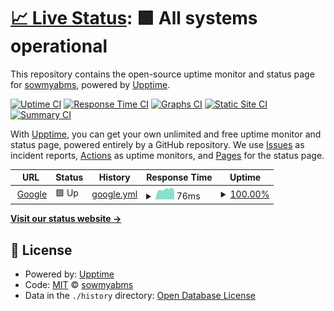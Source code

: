 # [📈 Live Status](https://demo.upptime.js.org): <!--live status--> **🟩 All systems operational**

This repository contains the open-source uptime monitor and status page for [sowmyabms](https://demo.upptime.js.org), powered by [Upptime](https://github.com/upptime/upptime).

[![Uptime CI](https://github.com/sowmyabms/upptime/workflows/Uptime%20CI/badge.svg)](https://github.com/sowmyabms/upptime/actions?query=workflow%3A%22Uptime+CI%22)
[![Response Time CI](https://github.com/sowmyabms/upptime/workflows/Response%20Time%20CI/badge.svg)](https://github.com/sowmyabms/upptime/actions?query=workflow%3A%22Response+Time+CI%22)
[![Graphs CI](https://github.com/sowmyabms/upptime/workflows/Graphs%20CI/badge.svg)](https://github.com/sowmyabms/upptime/actions?query=workflow%3A%22Graphs+CI%22)
[![Static Site CI](https://github.com/sowmyabms/upptime/workflows/Static%20Site%20CI/badge.svg)](https://github.com/sowmyabms/upptime/actions?query=workflow%3A%22Static+Site+CI%22)
[![Summary CI](https://github.com/sowmyabms/upptime/workflows/Summary%20CI/badge.svg)](https://github.com/sowmyabms/upptime/actions?query=workflow%3A%22Summary+CI%22)

With [Upptime](https://upptime.js.org), you can get your own unlimited and free uptime monitor and status page, powered entirely by a GitHub repository. We use [Issues](https://github.com/sowmyabms/upptime/issues) as incident reports, [Actions](https://github.com/sowmyabms/upptime/actions) as uptime monitors, and [Pages](https://demo.upptime.js.org) for the status page.

<!--start: status pages-->
<!-- This summary is generated by Upptime (https://github.com/upptime/upptime) -->
<!-- Do not edit this manually, your changes will be overwritten -->
<!-- prettier-ignore -->
| URL | Status | History | Response Time | Uptime |
| --- | ------ | ------- | ------------- | ------ |
| <img alt="" src="https://icons.duckduckgo.com/ip3/www.google.com.ico" height="13"> [Google](https://www.google.com) | 🟩 Up | [google.yml](https://github.com/sowmyabms/UppTime/commits/HEAD/history/google.yml) | <details><summary><img alt="Response time graph" src="./graphs/google/response-time-week.png" height="20"> 76ms</summary><br><a href="https://demo.upptime.js.org/history/google"><img alt="Response time 95" src="https://img.shields.io/endpoint?url=https%3A%2F%2Fraw.githubusercontent.com%2Fsowmyabms%2FUppTime%2FHEAD%2Fapi%2Fgoogle%2Fresponse-time.json"></a><br><a href="https://demo.upptime.js.org/history/google"><img alt="24-hour response time 54" src="https://img.shields.io/endpoint?url=https%3A%2F%2Fraw.githubusercontent.com%2Fsowmyabms%2FUppTime%2FHEAD%2Fapi%2Fgoogle%2Fresponse-time-day.json"></a><br><a href="https://demo.upptime.js.org/history/google"><img alt="7-day response time 76" src="https://img.shields.io/endpoint?url=https%3A%2F%2Fraw.githubusercontent.com%2Fsowmyabms%2FUppTime%2FHEAD%2Fapi%2Fgoogle%2Fresponse-time-week.json"></a><br><a href="https://demo.upptime.js.org/history/google"><img alt="30-day response time 95" src="https://img.shields.io/endpoint?url=https%3A%2F%2Fraw.githubusercontent.com%2Fsowmyabms%2FUppTime%2FHEAD%2Fapi%2Fgoogle%2Fresponse-time-month.json"></a><br><a href="https://demo.upptime.js.org/history/google"><img alt="1-year response time 95" src="https://img.shields.io/endpoint?url=https%3A%2F%2Fraw.githubusercontent.com%2Fsowmyabms%2FUppTime%2FHEAD%2Fapi%2Fgoogle%2Fresponse-time-year.json"></a></details> | <details><summary><a href="https://demo.upptime.js.org/history/google">100.00%</a></summary><a href="https://demo.upptime.js.org/history/google"><img alt="All-time uptime 100.00%" src="https://img.shields.io/endpoint?url=https%3A%2F%2Fraw.githubusercontent.com%2Fsowmyabms%2FUppTime%2FHEAD%2Fapi%2Fgoogle%2Fuptime.json"></a><br><a href="https://demo.upptime.js.org/history/google"><img alt="24-hour uptime 100.00%" src="https://img.shields.io/endpoint?url=https%3A%2F%2Fraw.githubusercontent.com%2Fsowmyabms%2FUppTime%2FHEAD%2Fapi%2Fgoogle%2Fuptime-day.json"></a><br><a href="https://demo.upptime.js.org/history/google"><img alt="7-day uptime 100.00%" src="https://img.shields.io/endpoint?url=https%3A%2F%2Fraw.githubusercontent.com%2Fsowmyabms%2FUppTime%2FHEAD%2Fapi%2Fgoogle%2Fuptime-week.json"></a><br><a href="https://demo.upptime.js.org/history/google"><img alt="30-day uptime 100.00%" src="https://img.shields.io/endpoint?url=https%3A%2F%2Fraw.githubusercontent.com%2Fsowmyabms%2FUppTime%2FHEAD%2Fapi%2Fgoogle%2Fuptime-month.json"></a><br><a href="https://demo.upptime.js.org/history/google"><img alt="1-year uptime 100.00%" src="https://img.shields.io/endpoint?url=https%3A%2F%2Fraw.githubusercontent.com%2Fsowmyabms%2FUppTime%2FHEAD%2Fapi%2Fgoogle%2Fuptime-year.json"></a></details>

<!--end: status pages-->

[**Visit our status website →**](https://demo.upptime.js.org)

## 📄 License

- Powered by: [Upptime](https://github.com/upptime/upptime)
- Code: [MIT](./LICENSE) © [sowmyabms](https://demo.upptime.js.org)
- Data in the `./history` directory: [Open Database License](https://opendatacommons.org/licenses/odbl/1-0/)
